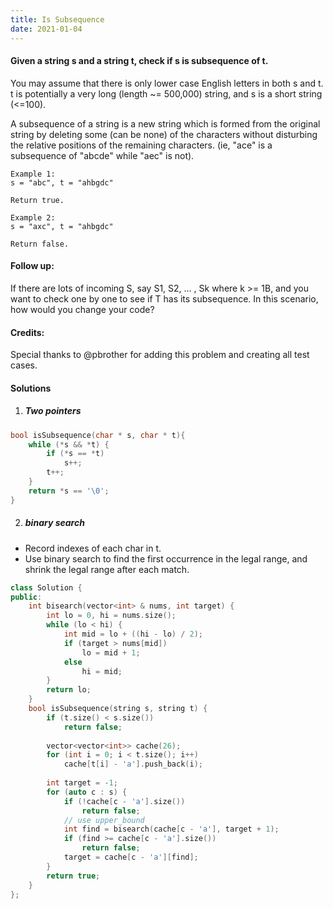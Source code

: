 ```yaml
---
title: Is Subsequence
date: 2021-01-04
---
```

#### Given a string s and a string t, check if s is subsequence of t.

You may assume that there is only lower case English letters in both s and t. t is potentially a very long (length ~= 500,000) string, and s is a short string (<=100).

A subsequence of a string is a new string which is formed from the original string by deleting some (can be none) of the characters without disturbing the relative positions of the remaining characters. (ie, "ace" is a subsequence of "abcde" while "aec" is not).

```
Example 1:
s = "abc", t = "ahbgdc"

Return true.

Example 2:
s = "axc", t = "ahbgdc"

Return false.
```

#### Follow up:
If there are lots of incoming S, say S1, S2, ... , Sk where k >= 1B, and you want to check one by one to see if T has its subsequence. In this scenario, how would you change your code?

#### Credits:
Special thanks to @pbrother for adding this problem and creating all test cases.

#### Solutions

1. ##### Two pointers

```cpp
bool isSubsequence(char * s, char * t){
    while (*s && *t) {
        if (*s == *t)
            s++;
        t++;
    }
    return *s == '\0';
}
```

2. ##### binary search

- Record indexes of each char in t.
- Use binary search to find the first occurrence in the legal range, and shrink the legal range after each match.

```cpp
class Solution {
public:
    int bisearch(vector<int> & nums, int target) {
        int lo = 0, hi = nums.size();
        while (lo < hi) {
            int mid = lo + ((hi - lo) / 2);
            if (target > nums[mid])
                lo = mid + 1;
            else
                hi = mid;
        }
        return lo;
    }
    bool isSubsequence(string s, string t) {
        if (t.size() < s.size())
            return false;
        
        vector<vector<int>> cache(26);
        for (int i = 0; i < t.size(); i++)
            cache[t[i] - 'a'].push_back(i);
        
        int target = -1;
        for (auto c : s) {
            if (!cache[c - 'a'].size())
                return false;
            // use upper_bound
            int find = bisearch(cache[c - 'a'], target + 1);
            if (find >= cache[c - 'a'].size())
                return false;
            target = cache[c - 'a'][find];
        }
        return true;
    }
};
```